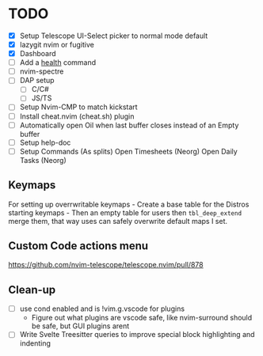 # TODO
- [x] Setup Telescope UI-Select picker to normal mode default
- [x] lazygit nvim or fugitive
- [X] Dashboard
- [ ] Add a [health](https://github.com/nvim-lua/kickstart.nvim/blob/master/lua/kickstart/health.lua) command 
- [ ] nvim-spectre
- [ ] DAP setup
    - [ ] C/C#
    - [ ] JS/TS
- [ ] Setup Nvim-CMP to match kickstart
- [ ] Install cheat.nvim (cheat.sh) plugin
- [ ] Automatically open Oil when last buffer closes instead of an Empty buffer
- [ ] Setup help-doc
- [ ] Setup Commands (As splits)
      Open Timesheets (Neorg)
      Open Daily Tasks (Neorg)

## Keymaps
For setting up overrwritable keymaps
    - Create a base table for the Distros
      starting keymaps
    - Then an empty table for users then `tbl_deep_extend`
      merge them, that way uses can safely overwrite default maps
      I set.

## Custom Code actions menu
https://github.com/nvim-telescope/telescope.nvim/pull/878

## Clean-up
- [ ] use cond enabled and is !vim.g.vscode for plugins
    - Figure out what plugins are vscode safe, like nvim-surround should be safe, but GUI plugins arent
- [ ] Write Svelte Treesitter queries to improve special block highlighting and indenting
